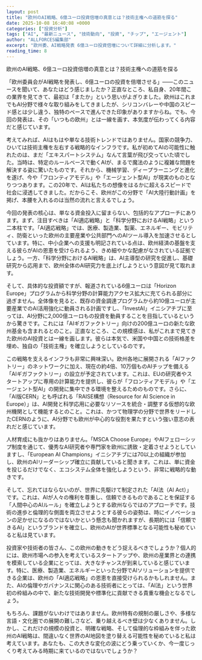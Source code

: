 ```yaml
---
layout: post
title: "欧州のAI戦略、6億ユーロ投資倍増の真意とは？技術主権への道筋を探る"
date: 2025-10-08 16:40:08 +0000
categories: ["投資分析"]
tags: ["AI", "最新ニュース", "技術動向", "投資", "チップ", "エージェント"]
author: "ALLFORCES編集部"
excerpt: "欧州委、AI戦略発表 6億ユーロ投資倍増について詳細に分析します。"
reading_time: 8
---
```


欧州のAI戦略、6億ユーロ投資倍増の真意とは？技術主権への道筋を探る

「欧州委員会がAI戦略を発表し、6億ユーロの投資を倍増させる」――このニュースを聞いて、あなたはどう感じましたか？正直なところ、私自身、20年間この業界を見てきて、最初は「またか」という思いがよぎりました。欧州はこれまでもAI分野で様々な取り組みをしてきましたが、シリコンバレーや中国のスピード感とは少し違う、独特のペースで進んできた印象がありますからね。でも、今回の発表は、その「いつもの欧州」とは一線を画す、本気度が伝わってくる内容だと感じています。

考えてみれば、AIはもはや単なる技術トレンドではありません。国家の競争力、ひいては技術主権を左右する戦略的なインフラです。私が初めてAIの可能性に触れたのは、まだ「エキスパートシステム」なんて言葉が飛び交っていた頃でした。当時は、特定のルールベースで動くAIが、まるで魔法のように複雑な問題を解決する姿に驚いたものです。それから、機械学習、ディープラーニングと進化を遂げ、今や「フロンティアモデル」や「エージェント型AI」が現実のものとなりつつあります。この20年で、AIは私たちの想像をはるかに超えるスピードで社会に浸透してきました。だからこそ、欧州がこの分野で「AI大陸行動計画」を掲げ、本腰を入れるのは当然の流れと言えるでしょう。

今回の発表の核心は、単なる資金投入に留まらない、包括的なアプローチにあります。まず、注目すべきは「AI適応戦略」と「科学分野におけるAI戦略」という二本柱です。「AI適応戦略」では、医療、製造業、製薬、エネルギー、モビリティ、防衛といった欧州の主要産業や公共部門へのAIツール導入を加速させるとしています。特に、中小企業への支援も明記されている点は、欧州経済の基盤を支える彼らがAIの恩恵を受けられるよう、きめ細やかな配慮がなされている証拠でしょう。一方、「科学分野におけるAI戦略」は、AI主導型の研究を促進し、基礎研究から応用まで、欧州全体のAI研究力を底上げしようという意図が見て取れます。

そして、具体的な投資額ですが、報道されている6億ユーロは「Horizon Europe」プログラムから科学分野の計算能力アクセス拡大に充てられる部分に過ぎません。全体像を見ると、既存の資金調達プログラムから約10億ユーロが主要産業でのAI活用強化に動員される計画ですし、「InvestAI」イニシアチブに至っては、AI分野に2,000億ユーロもの投資を動員することを目指しているというから驚きです。これには「AIギガファクトリー」向けの200億ユーロの新たな欧州基金も含まれるとのこと。正直なところ、この規模感は、私がこれまで見てきた欧州のAI投資とは一線を画します。彼らは本気で、米国や中国との技術格差を埋め、独自の「技術主権」を確立しようとしているのです。

この戦略を支えるインフラも非常に興味深い。欧州各地に展開される「AIファクトリー」のネットワークに加え、現在の約4倍、10万個ものAIチップを備える「AIギガファクトリー」の設立が予定されています。これは、EUの研究者やスタートアップに専用の計算能力を提供し、彼らが「フロンティアモデル」や「エージェント型AI」の開発に集中できる環境を整えるためのものです。さらに、「AI版CERN」とも呼ばれる「RAISE構想（Resource for AI Science in Europe）」は、AI開発と科学応用に必要なリソースを統合・調整する仮想的な欧州機関として機能するとのこと。これは、かつて物理学の分野で世界をリードしたCERNのように、AI分野でも欧州が中心的な役割を果たすという強い意志の表れだと感じています。

人材育成にも抜かりはありません。「MSCA Choose Europe」やAIフェローシップ制度を通じて、優秀なAI研究者や専門家を欧州に誘致・定着させようとしていますし、「European AI Champions」イニシアチブには70以上の組織が参加し、欧州のAIリーダーシップ確立に貢献していると聞きます。これは、単に資金を投じるだけでなく、エコシステム全体を強化しようという、非常に戦略的な動きです。

そして、忘れてはならないのが、世界に先駆けて制定された「AI法（AI Act）」です。これは、AIが人々の権利を尊重し、信頼できるものであることを保証する「人間中心のAIルール」を確立しようとする欧州ならではのアプローチです。技術の進歩と倫理的な側面を両立させようとする彼らの姿勢は、時にイノベーションの足かせになるのではないかという懸念も聞かれますが、長期的には「信頼できるAI」というブランドを確立し、欧州のAIが世界標準となる可能性も秘めていると私は見ています。

投資家や技術者の皆さん、この欧州の動きをどう捉えるべきでしょうか？個人的には、欧州市場への参入を考えているスタートアップや、欧州の産業界との連携を模索している企業にとっては、大きなチャンスが到来していると感じています。特に、医療、製造業、エネルギーといった分野でAIソリューションを提供できる企業は、欧州の「AI適応戦略」の恩恵を直接受けられるかもしれません。また、AIの倫理やガバナンスに関心のある技術者にとっては、「AI法」という世界初の枠組みの中で、新たな技術開発や標準化に貢献できる貴重な機会となるでしょう。

もちろん、課題がないわけではありません。欧州特有の規制の厳しさや、多様な言語・文化圏での展開の難しさなど、乗り越えるべき壁は少なくありません。しかし、これだけの規模の投資と、明確な戦略、そして倫理的な枠組みを伴った欧州のAI戦略は、間違いなく世界のAI地図を塗り替える可能性を秘めていると私は考えています。あなたも、この大きな変化の波にどう乗っていくか、今一度じっくり考えてみる時期に来ているのではないでしょうか？

